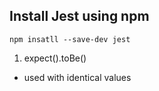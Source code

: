 ## Install Jest using npm
`npm insatll --save-dev jest`

1. expect().toBe()
- used with identical values